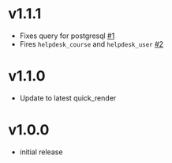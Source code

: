 # v1.1.1

- Fixes query for postgresql [#1][1]
- Fires `helpdesk_course` and `helpdesk_user` [#2][2]

[1]: https://github.com/lsuits/helpdesk/issues/1
[2]: https://github.com/lsuits/helpdesk/issues/2

# v1.1.0

- Update to latest quick_render

# v1.0.0

- initial release
